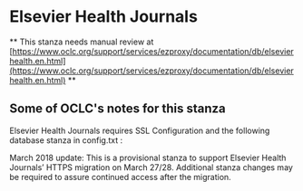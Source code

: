 # Elsevier Health Journals
** This stanza needs manual review at [https://www.oclc.org/support/services/ezproxy/documentation/db/elsevierhealth.en.html](https://www.oclc.org/support/services/ezproxy/documentation/db/elsevierhealth.en.html) **

## Some of OCLC's notes for this stanza

Elsevier Health Journals requires SSL Configuration and the following database stanza in config.txt :

March 2018 update: This is a provisional stanza to support Elsevier Health Journals’ HTTPS migration on March 27/28. Additional stanza changes may be required to assure continued access after the migration.
